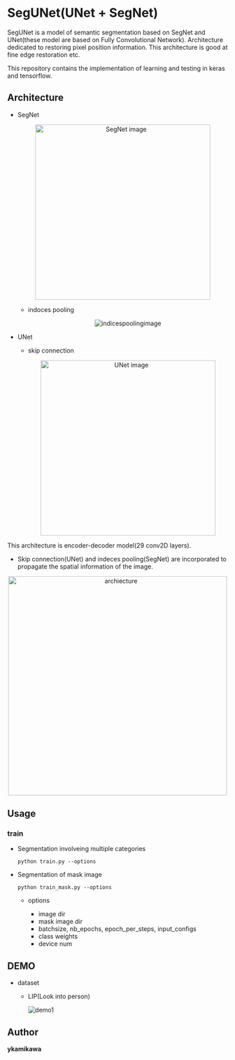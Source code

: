 # SegUNet(UNet + SegNet)
SegUNet is a model of semantic segmentation based on SegNet and UNet(these model are based on Fully Convolutional Network).
Architecture dedicated to restoring pixel position information.
This architecture is good at fine edge restoration etc.

This repository contains the implementation of learning and testing in keras and tensorflow.

## Architecture
- SegNet

  <div align="center">
    <img src="https://user-images.githubusercontent.com/27678705/33705132-74380e72-db72-11e7-8931-33dfd6d3ff0c.png" alt="SegNet image" width="400">
  </div>

  - indoces pooling

      <div align="center">
        <img src="https://user-images.githubusercontent.com/27678705/33705169-9271acc2-db72-11e7-8ff4-7566e82cd3e7.png" alt="indicespoolingimage">
      </div>

- UNet

  - skip connection

      <div align="center">
        <img src="https://user-images.githubusercontent.com/27678705/33705059-37221a28-db72-11e7-8315-5db47b515440.png" alt="UNet image" width="400">
      </div>

This architecture is encoder-decoder model(29 conv2D layers).
- Skip connection(UNet) and indeces pooling(SegNet) are incorporated to propagate the spatial information of the image.


<div align="center">
<img src=https://user-images.githubusercontent.com/27678705/32180433-4ca5d2be-bdd5-11e7-83d1-0459131076d1.png title="archiecture" width="500px">
</div>

## Usage

### train

- Segmentation involveing multiple categories

  `python train.py --options`

- Segmentation of mask image

  `python train_mask.py --options`

  - options

    - image dir
    - mask image dir
    - batchsize, nb_epochs, epoch_per_steps, input_configs
    - class weights
    - device num

## DEMO
- dataset

  - LIP(Look into person)

      ![demo1](https://user-images.githubusercontent.com/27678705/33703457-8a504fdc-db6b-11e7-8922-db3c61294b18.png)

## Author

**ykamikawa**
